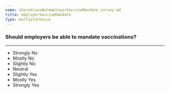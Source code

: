 ```yaml
---
name: shared/yesNo/employerVaccineMandate_survey.md
title: employerVaccineMandate
type: multipleChoice
---
```


### Should employers be able to mandate vaccinations?

---

- Strongly No
- Mostly No
- Slightly No
- Neutral
- Slightly Yes
- Mostly Yes
- Strongly Yes

